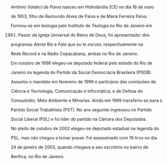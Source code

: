 

*Antônio Valdeci de Paiva* nasceu em Hidrolândia (CE) no dia 16 de maio

de 1953, filho de Raimundo Alves de Paiva e de Maria Ferreira Paiva.



Formou-se em teologia pelo Instituto de Teologia no Rio de Janeiro em

1981. Pastor da Igreja Universal do Reino de Deus, foi apresentador dos

programas *Alerta Rio* e *Fala que eu te escuto*, respectivamente na

Rede Record e na Rádio Copacabana, ambas no Rio de Janeiro.



Em outubro de 1998 elegeu-se deputado federal pelo estado do Rio de

Janeiro na legenda do Partido da Social Democracia Brasileira (PSDB).

Assumiu o mandato em fevereiro de 1999 e participou das comissões de

Ciência e Tecnologia, Comunicação e Informática, e de Defesa do

Consumidor, Meio Ambiente e Minorias. Ainda em 1999 transferiu-se para o

Partido Social Trabalhista (PST). No ano seguinte ingressou no Partido

Social Liberal (PSL) e foi líder do partido na Câmara dos Deputados.



No pleito de outubro de 2002 elegeu-se deputado estadual na legenda do

PSL, mas não chegou a tomar posse. Foi assassinado com 19 tiros no dia

24 de janeiro de 2003, quando chegava a seu escritório no bairro de

Benfica, no Rio de Janeiro.



